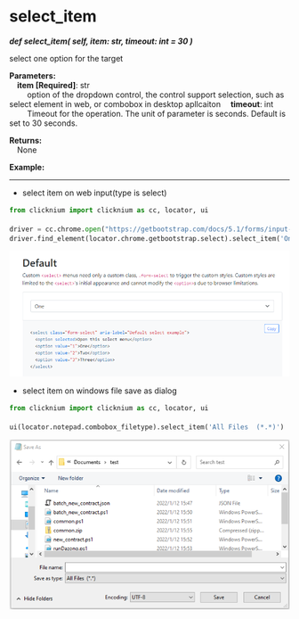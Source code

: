 # select_item
***def select_item(
        self,
        item: str,
        timeout: int = 30
    )***  

select one option for the target

**Parameters:**  
    &emsp;**item [Required]**: str   
        &emsp;&emsp; option of the dropdown control, the control support selection, such as select element in web, or combobox in desktop apllcaiton
    &emsp;**timeout**: int  
        &emsp;&emsp; Timeout for the operation. The unit of parameter is seconds. Default is set to 30 seconds.   

**Returns:**  
    &emsp;None

**Example:**
***
- select item on web input(type is select)
```python
from clicknium import clicknium as cc, locator, ui

driver = cc.chrome.open("https://getbootstrap.com/docs/5.1/forms/input-group/")
driver.find_element(locator.chrome.getbootstrap.select).select_item('One')

```

![sample](../../../img/select_item_sample1.png)  
-  select item on windows file save as dialog  
```python
from clicknium import clicknium as cc, locator, ui

ui(locator.notepad.combobox_filetype).select_item('All Files  (*.*)')

```
![sample](../../../img/select_item_sample2.png)  